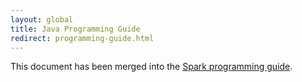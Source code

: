 ```yaml
---
layout: global
title: Java Programming Guide
redirect: programming-guide.html
---
```


This document has been merged into the [Spark programming guide](programming-guide.html).

